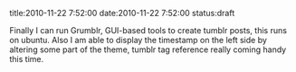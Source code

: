 title:2010-11-22 7:52:00
date:2010-11-22 7:52:00
status:draft

<p>Finally I can run Grumblr, GUI-based tools to create tumblr posts, this runs on ubuntu. Also I am able to display the timestamp on the left side by altering some part of the theme, tumblr tag reference really coming handy this time. </p>
